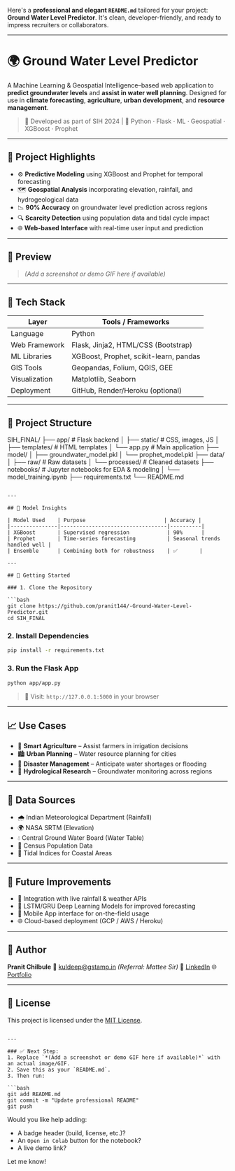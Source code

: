 Here's a **professional and elegant `README.md`** tailored for your project: **Ground Water Level Predictor**. It's clean, developer-friendly, and ready to impress recruiters or collaborators.

---


# 🌍 Ground Water Level Predictor

A Machine Learning & Geospatial Intelligence–based web application to **predict groundwater levels** and **assist in water well planning**. Designed for use in **climate forecasting**, **agriculture**, **urban development**, and **resource management**.

> 📅 Developed as part of SIH 2024 | 🧠 Python · Flask · ML · Geospatial · XGBoost · Prophet

---

## 📌 Project Highlights

- ⚙️ **Predictive Modeling** using XGBoost and Prophet for temporal forecasting
- 🗺️ **Geospatial Analysis** incorporating elevation, rainfall, and hydrogeological data
- 📉 **90% Accuracy** on groundwater level prediction across regions
- 🔍 **Scarcity Detection** using population data and tidal cycle impact
- 🌐 **Web-based Interface** with real-time user input and prediction

---

## 📸 Preview

> *(Add a screenshot or demo GIF here if available)*

---

## 🧰 Tech Stack

| Layer           | Tools / Frameworks                       |
|----------------|-------------------------------------------|
| Language        | Python                                   |
| Web Framework   | Flask, Jinja2, HTML/CSS (Bootstrap)      |
| ML Libraries    | XGBoost, Prophet, scikit-learn, pandas   |
| GIS Tools       | Geopandas, Folium, QGIS, GEE             |
| Visualization   | Matplotlib, Seaborn                      |
| Deployment      | GitHub, Render/Heroku (optional)         |

---

## 📂 Project Structure



SIH\_FINAL/
├── app/                    # Flask backend
│   ├── static/             # CSS, images, JS
│   ├── templates/          # HTML templates
│   └── app.py              # Main application
├── model/
│   ├── groundwater\_model.pkl
│   └── prophet\_model.pkl
├── data/
│   ├── raw/                # Raw datasets
│   └── processed/          # Cleaned datasets
├── notebooks/              # Jupyter notebooks for EDA & modeling
│   └── model\_training.ipynb
├── requirements.txt
└── README.md

````

---

## 🧠 Model Insights

| Model Used    | Purpose                         | Accuracy |
|---------------|----------------------------------|----------|
| XGBoost       | Supervised regression            | 90%      |
| Prophet       | Time-series forecasting          | Seasonal trends handled well |
| Ensemble      | Combining both for robustness    | ✅       |

---

## 🚀 Getting Started

### 1. Clone the Repository

```bash
git clone https://github.com/pranit144/-Ground-Water-Level-Predictor.git
cd SIH_FINAL
````

### 2. Install Dependencies

```bash
pip install -r requirements.txt
```

### 3. Run the Flask App

```bash
python app/app.py
```

> 🔗 Visit: `http://127.0.0.1:5000` in your browser

---

## 📈 Use Cases

* 🌾 **Smart Agriculture** – Assist farmers in irrigation decisions
* 🏙️ **Urban Planning** – Water resource planning for cities
* 🚨 **Disaster Management** – Anticipate water shortages or flooding
* 🔬 **Hydrological Research** – Groundwater monitoring across regions

---

## 📁 Data Sources

* 🌧️ Indian Meteorological Department (Rainfall)
* 🌍 NASA SRTM (Elevation)
* 💧 Central Ground Water Board (Water Table)
* 👥 Census Population Data
* 🌊 Tidal Indices for Coastal Areas

---

## 🎯 Future Improvements

* 📡 Integration with live rainfall & weather APIs
* 🧠 LSTM/GRU Deep Learning Models for improved forecasting
* 📲 Mobile App interface for on-the-field usage
* 🌐 Cloud-based deployment (GCP / AWS / Heroku)

---

## 👤 Author

**Pranit Chilbule**
📧 [kuldeep@gstamp.in](mailto:kuldeep@gstamp.in) *(Referral: Mattee Sir)*
🔗 [LinkedIn](https://www.linkedin.com/in/pranit-chilbule-03ba7b1b5)
🌐 [Portfolio](https://pranit144-pranit-chilbule.static.hf.space)

---

## 📜 License

This project is licensed under the [MIT License](LICENSE).

````

---

### ✅ Next Step:
1. Replace `*(Add a screenshot or demo GIF here if available)*` with an actual image/GIF.
2. Save this as your `README.md`.
3. Then run:

```bash
git add README.md
git commit -m "Update professional README"
git push
````

Would you like help adding:

* A badge header (build, license, etc.)?
* An `Open in Colab` button for the notebook?
* A live demo link?

Let me know!
